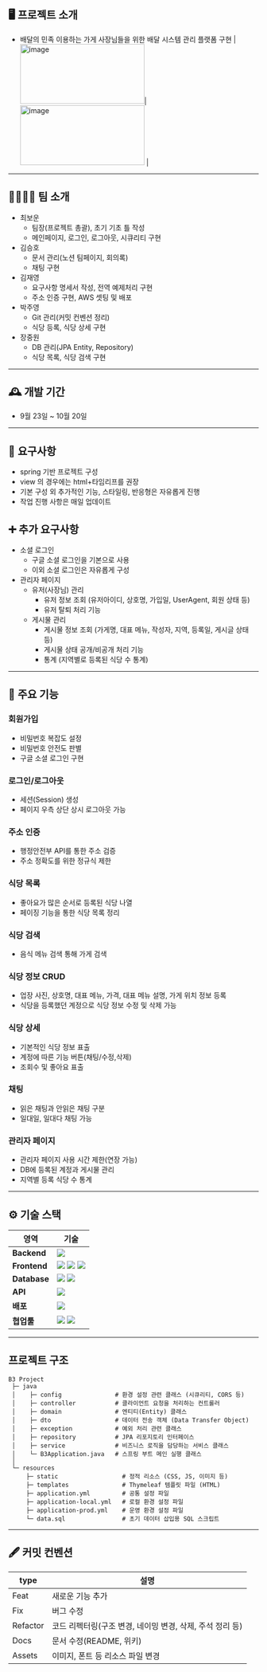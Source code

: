 ## 🖥️ 프로젝트 소개
- 배달의 민족 이용하는 가게 사장님들을 위한 배달 시스템 관리 플랫폼 구현
  |<img width="250" height="120" alt="image" src="https://github.com/user-attachments/assets/cfbdd168-e97e-4e5b-a00c-58575fa2c961" />|<img width="250" height="120" alt="image" src="https://github.com/user-attachments/assets/d0d89e39-1008-4720-b004-fb778efba7a4" />
|

---
## 👨‍👩‍👧‍👦 팀 소개
- 최보운
  - 팀장(프로젝트 총괄), 초기 기초 틀 작성
  - 메인페이지, 로그인, 로그아웃, 시큐리티 구현
- 김승호
  - 문서 관리(노션 팀페이지, 회의록)
  - 채팅 구현
- 김재영
  - 요구사항 명세서 작성, 전역 예제처리 구현
  - 주소 인증 구현, AWS 셋팅 및 배포
- 박주영
  - Git 관리(커밋 컨벤션 정리)
  - 식당 등록, 식당 상세 구현
- 장중원
  - DB 관리(JPA Entity, Repository)
  - 식당 목록, 식당 검색 구현
---
## 🕰️ 개발 기간
- 9월 23일 ~ 10월 20일
---
## 📍 요구사항
- spring 기반 프로젝트 구성
- view 의 경우에는 html+타임리프를 권장
- 기본 구성 외 추가적인 기능, 스타일링, 반응형은 자유롭게 진행
- 작업 진행 사항은 매일 업데이트

## ➕ 추가 요구사항
- 소셜 로그인
  - 구글 소셜 로그인을 기본으로 사용
  - 이외 소셜 로그인은 자유롭게 구성
- 관리자 페이지
  - 유저(사장님) 관리
    - 유저 정보 조회 (유저아이디, 상호명, 가입일, UserAgent, 회원 상태 등)
    - 유저 탈퇴 처리 기능
  - 게시물 관리
    - 게시물 정보 조회 (가게명, 대표 메뉴, 작성자, 지역, 등록일, 게시글 상태 등)
    - 게시물 상태 공개/비공개 처리 기능
    - 통계 (지역별로 등록된 식당 수 통계)
---
## 🎯 주요 기능
### 회원가입
- 비밀번호 복잡도 설정
- 비밀번호 안전도 판별
- 구글 소셜 로그인 구현
### 로그인/로그아웃
- 세션(Session) 생성
- 페이지 우측 상단 상시 로그아웃 가능
### 주소 인증
- 행정안전부 API를 통한 주소 검증
- 주소 정확도를 위한 정규식 제한
### 식당 목록
- 좋아요가 많은 순서로 등록된 식당 나열
- 페이징 기능을 통한 식당 목록 정리
### 식당 검색
- 음식 메뉴 검색 통해 가게 검색
### 식당 정보 CRUD
-  업장 사진, 상호명, 대표 메뉴, 가격, 대표 메뉴 설명, 가게 위치 정보 등록
-  식당을 등록했던 계정으로 식당 정보 수정 및 삭제 가능
### 식당 상세
- 기본적인 식당 정보 표출
- 계정에 따른 기능 버튼(채팅/수정,삭제)
- 조회수 및 좋아요 표출
### 채팅
- 읽은 채팅과 안읽은 채팅 구분
- 일대일, 일대다 채팅 가능
### 관리자 페이지 
- 관리자 페이지 사용 시간 제한(연장 가능)
- DB에 등록된 계정과 게시물 관리
- 지역별 등록 식당 수 통계
---
## ⚙ 기술 스택
| **영역** | **기술** |
| --- | --- |
| **Backend** | <img src="https://img.shields.io/badge/springboot-6DB33F?style=for-the-badge&logo=SpringBoot&logoColor=white"> |
| **Frontend** | <img src="https://img.shields.io/badge/thymeleaf-005F0F?style=for-the-badge&logo=Thymeleaf&logoColor=white"> <img src="https://img.shields.io/badge/bootstrap-7952B3?style=for-the-badge&logo=bootstrap&logoColor=white"> <img src="https://img.shields.io/badge/javascript-F7DF1E?style=for-the-badge&logo=javascript&logoColor=black">|
| **Database** | <img src="https://img.shields.io/badge/h2database-09476B?style=for-the-badge&logo=h2database&logoColor=white"> <img src="https://img.shields.io/badge/postgresql-4169E1?style=for-the-badge&logo=postgresql&logoColor=white"> |
| **API** | <img src="https://img.shields.io/badge/googlemaps-4285F4?style=for-the-badge&logo=googlemaps&logoColor=white"> |
| **배포** | <img src="https://img.shields.io/badge/amazonaws-232F3E?style=for-the-badge&logo=amazonaws&logoColor=white"> |
| **협업툴** | <img src="https://img.shields.io/badge/Notion-000000.svg?style=flat&logo=notion&logoColor=white"> <img src="https://img.shields.io/badge/github-181717?style=for-the-badge&logo=github&logoColor=white"> |
---
## 프로젝트 구조
```plaintext
B3 Project
 ├─ java
 │    ├─ config               # 환경 설정 관련 클래스 (시큐리티, CORS 등)
 │    ├─ controller           # 클라이언트 요청을 처리하는 컨트롤러
 │    ├─ domain               # 엔티티(Entity) 클래스
 │    ├─ dto                  # 데이터 전송 객체 (Data Transfer Object)
 │    ├─ exception            # 예외 처리 관련 클래스
 │    ├─ repository           # JPA 리포지토리 인터페이스
 │    ├─ service              # 비즈니스 로직을 담당하는 서비스 클래스
 │    └─ B3Application.java   # 스프링 부트 메인 실행 클래스
 │
 └─ resources
     ├─ static                  # 정적 리소스 (CSS, JS, 이미지 등)
     ├─ templates               # Thymeleaf 템플릿 파일 (HTML)
     ├─ application.yml         # 공통 설정 파일
     ├─ application-local.yml   # 로컬 환경 설정 파일
     ├─ application-prod.yml    # 운영 환경 설정 파일
     └─ data.sql                # 초기 데이터 삽입용 SQL 스크립트
```
---
## 🖋 커밋 컨벤션
| **type** | **설명** |
| --- | --- |
| Feat | 새로운 기능 추가 |
| Fix | 버그 수정 |
| Refactor | 코드 리펙터링(구조 변경, 네이밍 변경, 삭제, 주석 정리 등) |
| Docs | 문서 수정(README, 위키) |
| Assets | 이미지, 폰트 등 리소스 파일 변경 |

